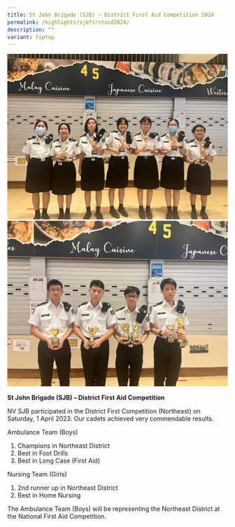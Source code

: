 ```yaml
---
title: St John Brigade (SJB) – District First Aid Competition 2024
permalink: /highlights/sjbfirstaid2024/
description: ""
variant: tiptap
---
```

![](/images/NV%20Highlights/St%20John%20First%20Aid%20Competition/sjb%20first%20aid%201.jpeg)
![](/images/NV%20Highlights/St%20John%20First%20Aid%20Competition/sjb%20first%20aid%202.jpeg)

**St John Brigade (SJB) – District First Aid Competition**

NV SJB participated in the District First Competition (Northeast) on Saturday, 1 April 2023. Our cadets achieved very commendable results. 

Ambulance Team (Boys) 
1.	Champions in Northeast District 
2.	Best in Foot Drills 
3.	Best in Long Case (First Aid) 

Nursing Team (Girls)
1.	2nd runner up in Northeast District 
2.	Best in Home Nursing

The Ambulance Team (Boys) will be representing the Northeast District at the National First Aid Competition.